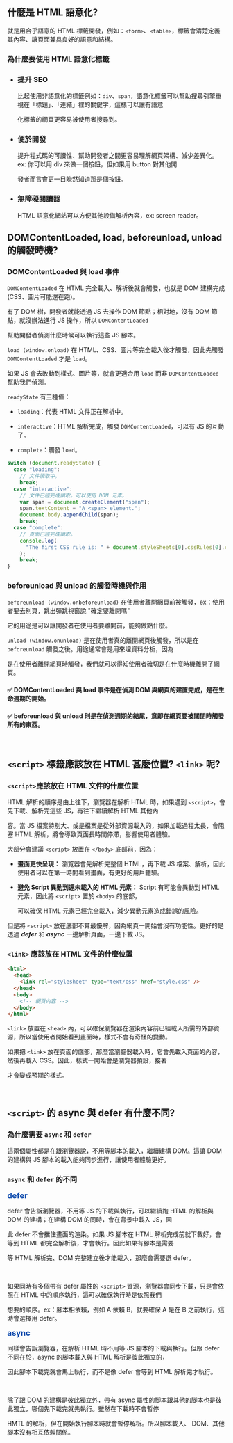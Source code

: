 ## 什麼是 HTML 語意化?

就是用合乎語意的 HTML 標籤開發，例如：`<form>`、`<table>`，標籤會清楚定義其內容、讓頁面兼具良好的語意和結構。

### 為什麼要使用 HTML 語意化標籤

- ### 提升 SEO

  比起使用非語意化的標籤例如：`div`、`span`，語意化標籤可以幫助搜尋引擎重視在「標題」、「連結」裡的關鍵字，這樣可以讓有語意

  化標籤的網頁更容易被使用者搜尋到。

- ### 便於開發

  提升程式碼的可讀性、幫助開發者之間更容易理解網頁架構、減少差異化。ex: 你可以用 div 來做一個按鈕，但如果用 button 對其他開

  發者而言會更一目瞭然知道那是個按鈕。

- ### 無障礙閱讀器

  HTML 語意化網站可以方便其他設備解析內容，ex: screen reader。

## DOMContentLoaded, load, beforeunload, unload 的觸發時機?

### DOMContentLoaded 與 load 事件

`DOMContentLoaded` 在 HTML 完全載入、解析後就會觸發，也就是 DOM 建構完成 (CSS、圖片可能還在跑)。

有了 DOM 樹，開發者就能透過 JS 去操作 DOM 節點；相對地，沒有 DOM 節點，就沒辦法進行 JS 操作，所以 `DOMContentLoaded`

幫助開發者偵測什麼時候可以執行這些 JS 腳本。

`load (window.onload)` 在 HTML、CSS、圖片等完全載入後才觸發，因此先觸發 `DOMContentLoaded` 才是 `load`。

如果 JS 會去改動到樣式、圖片等，就會更適合用 `load` 而非 `DOMContentLoaded` 幫助我們偵測。

`readyState` 有三種值：

- `loading`：代表 HTML 文件正在解析中。

- `interactive`：HTML 解析完成，觸發 `DOMContentLoaded`，可以有 JS 的互動了。

- `complete`：觸發 `load`。

```js
switch (document.readyState) {
  case "loading":
    // 文件讀取中。
    break;
  case "interactive":
    // 文件已經完成讀取。可以使用 DOM 元素。
    var span = document.createElement("span");
    span.textContent = "A <span> element.";
    document.body.appendChild(span);
    break;
  case "complete":
    // 頁面已經完成讀取。
    console.log(
      "The first CSS rule is: " + document.styleSheets[0].cssRules[0].cssText
    );
    break;
}
```

### beforeunload 與 unload 的觸發時機與作用

`beforeunload (window.onbeforeunload)` 在使用者離開網頁前被觸發，ex：使用者要去別頁，跳出彈跳視窗說 "確定要離開嗎"

它的用途是可以讓開發者在使用者要離開前，能夠做點什麼。

`unload (window.onunload)` 是在使用者真的離開網頁後觸發，所以是在 `beforeunload` 觸發之後。用途通常會是用來埋資料分析，因為

是在使用者離開網頁時觸發，我們就可以得知使用者確切是在什麼時機離開了網頁。

#### ✅ DOMContentLoaded 與 load 事件是在偵測 DOM 與網頁的建置完成，是在生命週期的開始。

#### ✅ beforeunload 與 unload 則是在偵測週期的結尾，意即在網頁要被關閉時觸發所有的東西。

<br>

## `<script>` 標籤應該放在 HTML 甚麼位置? `<link>` 呢?

### `<script>`應該放在 HTML 文件的什麼位置

HTML 解析的順序是由上往下，瀏覽器在解析 HTML 時，如果遇到 `<script>`，會先下載、解析完這些 JS，再往下繼續解析 HTML 其他內

容。當 JS 檔案特別大、或是檔案是從外部資源載入的，如果加載過程太長，會阻塞 HTML 解析，將會導致頁面長時間停滯，影響使用者體驗。

大部分會建議 `<script>` 放置在 `</body>` 底部前，因為：

- **畫面更快呈現：** 瀏覽器會先解析完整個 HTML，再下載 JS 檔案、解析，因此使用者可以在第一時間看到畫面，有更好的用戶體驗。

- **避免 Script 異動到還未載入的 HTML 元素：** Script 有可能會異動到 HTML 元素，因此將 `<script>` 置於 `<body>` 的底部，

  可以確保 HTML 元素已經完全載入，減少異動元素造成錯誤的風險。

但是將 `<script>` 放在底部不算最優解，因為網頁一開始會沒有功能性。更好的是透過 **_defer_** 和 **_async_** 一邊解析頁面，一邊下載 JS。

### `<link>` 應該放在 HTML 文件的什麼位置

```HTML
<html>
  <head>
    <link rel="stylesheet" type="text/css" href="style.css" />
  </head>
  <body>
    <!-- 網頁內容 -->
  </body>
</html>
```

`<link>` 放置在 `<head>` 內，可以確保瀏覽器在渲染內容前已經載入所需的外部資源，所以當使用者開始看到畫面時，樣式不會有奇怪的變動。

如果把 `<link>` 放在頁面的底部，那麼當瀏覽器載入時，它會先載入頁面的內容，然後再載入 CSS。因此，樣式一開始會是瀏覽器預設，接著

才會變成預期的樣式。

<br>

## `<script>` 的 async 與 defer 有什麼不同?

### 為什麼需要 `async` 和 `defer`

這兩個屬性都是在跟瀏覽器說，不用等腳本的載入，繼續建構 DOM。這讓 DOM 的建構與 JS 腳本的載入能夠同步進行，讓使用者體驗更好。

### `async` 和 `defer` 的不同

**<span style="font-size:18px; color:#0e4bad;">defer</span>**

defer 會告訴瀏覽器，不用等 JS 的下載與執行，可以繼續跑 HTML 的解析與 DOM 的建構；在建構 DOM 的同時，會在背景中載入 JS，因

此 defer 不會擋住畫面的渲染。如果 JS 腳本在 HTML 解析完成前就下載好，會等到 HTML 都完全解析後，才會執行。因此如果有腳本是需要

等 HTML 解析完、DOM 完整建立後才能載入，那麼會需要選 defer。

<br>

如果同時有多個帶有 defer 屬性的 `<script>` 資源，瀏覽器會同步下載，只是會依照在 HTML 中的順序執行，這可以確保執行時是依照我們

想要的順序。ex：腳本相依賴，例如 A 依賴 B，就要確保 A 是在 B 之前執行，這時會選擇用 defer。

**<span style="font-size:18px; color:#0e4bad;">async</span>**

同樣會告訴瀏覽器，在解析 HTML 時不用等 JS 腳本的下載與執行。但跟 defer 不同在於，async 的腳本載入與 HTML 解析是彼此獨立的，

因此腳本下載完就會馬上執行，而不是像 defer 會等到 HTML 解析完才執行。

<br>

除了跟 DOM 的建構是彼此獨立外，帶有 async 屬性的腳本跟其他的腳本也是彼此獨立，哪個先下載完就先執行。雖然在下載時不會暫停

HMTL 的解析，但在開始執行腳本時就會暫停解析。所以腳本載入、 DOM、其他腳本沒有相互依賴關係。
